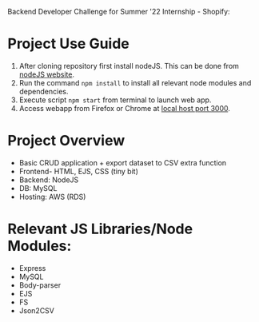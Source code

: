 Backend Developer Challenge for Summer '22 Internship - Shopify:

# Project Use Guide
1. After cloning repository first install nodeJS. This can be done from [nodeJS website](https://nodejs.org/en/download/).
2. Run the command `npm install` to install all relevant node modules and dependencies.
3. Execute script `npm start` from terminal to launch web app.
4. Access webapp from Firefox or Chrome at [local host port 3000](http://localhost:3000/). 

# Project Overview
- Basic CRUD application + export dataset to CSV extra function
- Frontend- HTML, EJS, CSS (tiny bit)
- Backend: NodeJS
- DB: MySQL
- Hosting: AWS (RDS)

# Relevant JS Libraries/Node Modules:
- Express
- MySQL
- Body-parser
- EJS
- FS
- Json2CSV
